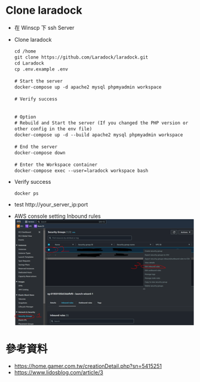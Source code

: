 # Clone laradock

- 在 Winscp 下 ssh Server
- Clone laradock

  ```
  cd /home
  git clone https://github.com/Laradock/laradock.git
  cd Laradock
  cp .env.example .env

  # Start the server
  docker-compose up -d apache2 mysql phpmyadmin workspace

  # Verify success


  # Option
  # Rebuild and Start the server (If you changed the PHP version or other config in the env file)
  docker-compose up -d --build apache2 mysql phpmyadmin workspace

  # End the server
  docker-compose down

  # Enter the Workspace container
  docker-compose exec --user=laradock workspace bash

  ```

- Verify success
  ```
  docker ps
  ```
- test http://your_server_ip:port
- AWS console setting Inbound rules
  ![image info](../public/image/[AWS]/inbound-rules.PNG)

# 參考資料

- https://home.gamer.com.tw/creationDetail.php?sn=5415251
- https://www.lidosblog.com/article/3
